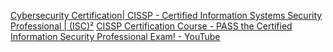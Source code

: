 
[Cybersecurity Certification| CISSP - Certified Information Systems Security Professional | (ISC)²](https://www.isc2.org/Certifications/CISSP)
[CISSP Certification Course - PASS the Certified Information Security Professional Exam! - YouTube](https://www.youtube.com/watch?v=M1_v5HBVHWo)
